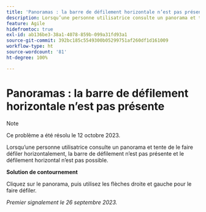 ```yaml
---
title: 'Panoramas : la barre de défilement horizontale n’est pas présente'
description: Lorsqu’une personne utilisatrice consulte un panorama et tente de le faire défiler horizontalement, la barre de défilement n’est pas présente et le défilement horizontal n’est pas possible.
feature: Agile
hidefromtoc: true
exl-id: ab136be3-38a1-4078-859b-099a31fd93a1
source-git-commit: 392bc185c5549300b05299751af260df1d161009
workflow-type: ht
source-wordcount: '81'
ht-degree: 100%

---
```


# Panoramas : la barre de défilement horizontale n’est pas présente

>[!NOTE]
>
>Ce problème a été résolu le 12 octobre 2023.

Lorsqu’une personne utilisatrice consulte un panorama et tente de le faire défiler horizontalement, la barre de défilement n’est pas présente et le défilement horizontal n’est pas possible.

**Solution de contournement**

Cliquez sur le panorama, puis utilisez les flèches droite et gauche pour le faire défiler.

_Premier signalement le 26 septembre 2023._
